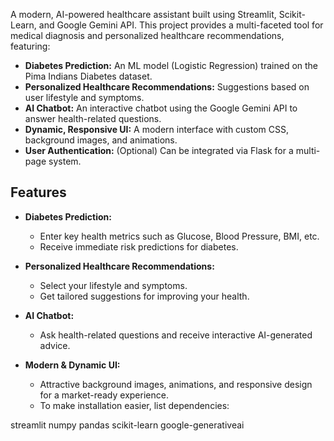 A modern, AI-powered healthcare assistant built using Streamlit, Scikit-Learn, and Google Gemini API. This project provides a multi-faceted tool for medical diagnosis and personalized healthcare recommendations, featuring:

- **Diabetes Prediction:** An ML model (Logistic Regression) trained on the Pima Indians Diabetes dataset.
- **Personalized Healthcare Recommendations:** Suggestions based on user lifestyle and symptoms.
- **AI Chatbot:** An interactive chatbot using the Google Gemini API to answer health-related questions.
- **Dynamic, Responsive UI:** A modern interface with custom CSS, background images, and animations.
- **User Authentication:** (Optional) Can be integrated via Flask for a multi-page system.

## Features

- **Diabetes Prediction:** 
  - Enter key health metrics such as Glucose, Blood Pressure, BMI, etc.
  - Receive immediate risk predictions for diabetes.
  
- **Personalized Healthcare Recommendations:** 
  - Select your lifestyle and symptoms.
  - Get tailored suggestions for improving your health.
  
- **AI Chatbot:**
  - Ask health-related questions and receive interactive AI-generated advice.
  
- **Modern & Dynamic UI:**
  - Attractive background images, animations, and responsive design for a market-ready experience.
  - To make installation easier, list dependencies:

streamlit
numpy
pandas
scikit-learn
google-generativeai
